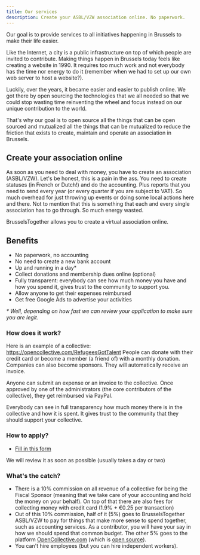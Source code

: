 ```yaml
---
title: Our services
description: Create your ASBL/VZW association online. No paperwork.
---
```


Our goal is to provide services to all initiatives happening in Brussels to make their life easier.

Like the Internet, a city is a public infrastructure on top of which people are invited to contribute.
Making things happen in Brussels today feels like creating a website in 1990. It requires too much work and not everybody has the time nor energy to do it (remember when we had to set up our own web server to host a website?).

Luckily, over the years, it became easier and easier to publish online. We got there by open sourcing the technologies that we all needed so that we could stop wasting time reinventing the wheel and focus instead on our unique contribution to the world.

That's why our goal is to open source all the things that can be open sourced and mutualized all the things that can be mutualized to reduce the friction that exists to create, maintain and operate an association in Brussels.

## Create your association online

As soon as you need to deal with money, you have to create an association (ASBL/VZW). Let's be honest, this is a pain in the ass.
You need to create statuses (in French or Dutch!) and do the accounting. Plus reports that you need to send every year (or every quarter if you are subject to VAT). So much overhead for just throwing up events or doing some local actions here and there. Not to mention that this is something that each and every single association has to go through. So much energy wasted.

BrusselsTogether allows you to create a virtual association online.

## Benefits

- No paperwork, no accounting
- No need to create a new bank account
- Up and running in a day*
- Collect donations and membership dues online (optional)
- Fully transparent: everybody can see how much money you have and how you spend it, gives trust to the community to support you.
- Allow anyone to get their expenses reimbursed
- Get free Google Ads to advertise your activities

*\* Well, depending on how fast we can review your application to make sure you are legit.*

### How does it work?

Here is an example of a collective: https://opencollective.com/RefugeesGotTalent
People can donate with their credit card or become a member (a friend of) with a monthly donation.
Companies can also become sponsors. They will automatically receive an invoice.

Anyone can submit an expense or an invoice to the collective. Once approved by one of the administrators (the core contributors of the collective), they get reimbursed via PayPal.

Everybody can see in full transparency how much money there is in the collective and how it is spent. It gives trust to the community that they should support your collective.

### How to apply?

- [Fill in this form](https://opencollective.com/BrusselsTogether/apply)

We will review it as soon as possible (usually takes a day or two)

### What's the catch?

- There is a 10% commission on all revenue of a collective for being the Fiscal Sponsor (meaning that we take care of your accounting and hold the money on your behalf). On top of that there are also fees for collecting money with credit card (1.9% + €0.25 per transaction)
- Out of this 10% commission, half of it (5%) goes to BrusselsTogether ASBL/VZW to pay for things that make more sense to spend together, such as accounting services. As a contributor, you will have your say in how we should spend that common budget. The other 5% goes to the platform [OpenCollective.com](https://OpenCollective.com) (which is [open source](https://github.com/opencollective/opencollective)).
- You can't hire employees (but you can hire independent workers).